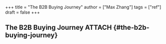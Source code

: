+++
title = "The B2B Buying Journey"
author = ["Max Zhang"]
tags = ["ref"]
draft = false
+++

## The B2B Buying Journey <span class="tag"><span class="ATTACH">ATTACH</span></span> {#the-b2b-buying-journey}
